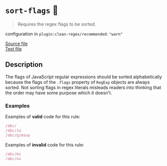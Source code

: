 # `sort-flags` :wrench:

> Requires the regex flags to be sorted.

configuration in `plugin:clean-regex/recommended`: `"warn"`

<!-- prettier-ignore -->
[Source file](https://github.com/RunDevelopment/eslint-plugin-clean-regex/blob/master/lib/rules/sort-flags.ts) <br> [Test file](https://github.com/RunDevelopment/eslint-plugin-clean-regex/blob/master/tests/lib/rules/sort-flags.ts)

## Description

The flags of JavaScript regular expressions should be sorted alphabetically
because the flags of the `.flags` property of `RegExp` objects are always
sorted. Not sorting flags in regex literals misleads readers into thinking that
the order may have some purpose which it doesn't.

### Examples

Examples of **valid** code for this rule:

<!-- prettier-ignore -->
```js
/abc/
/abc/iu
/abc/gimsuy
```

Examples of **invalid** code for this rule:

<!-- prettier-ignore -->
```js
/abc/mi
/abc/us
```
